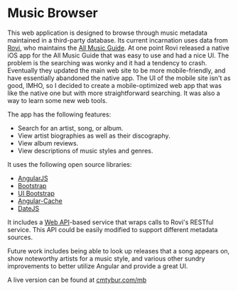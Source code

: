 Music Browser
============
This web application is designed to browse through music metadata maintained in a third-party database. Its current incarnation uses data from [Rovi](http://www.rovicorp.com), who maintains the [All Music Guide](http://www.allmusic.com). At one point Rovi released a native iOS app for the All Music Guide that was easy to use and had a nice UI. The problem is the searching was wonky and it had a tendency to crash. Eventually they updated the main web site to be more mobile-friendly, and have essentially abandoned the native app. The UI of the mobile site isn't as good, IMHO, so I decided to create a mobile-optimized web app that was like the native one but with more straightforward searching. It was also a way to learn some new web tools.

The app has the following features:

* Search for an artist, song, or album.
* View artist biographies as well as their discography.
* View album reviews.
* View descriptions of music styles and genres.

It uses the following open source libraries:

* [AngularJS](http://angularjs.org)
* [Bootstrap](http://getbootstrap.com)
* [UI Bootstrap](http://angular-ui.github.io/bootstrap/)
* [Angular-Cache](http://github.com/jmdobry/angular-cache)
* [DateJS](http://www.datejs.com)

It includes a [Web API](http://www.asp.net/web-api)-based service that wraps calls to Rovi's RESTful service. This API could be easily modified to support different metadata sources.

Future work includes being able to look up releases that a song appears on, show noteworthy artists for a music style, and various other sundry improvements to better utilize Angular and provide a great UI.

A live version can be found at [cmtybur.com/mb](http://cmtybur.com/mb)
